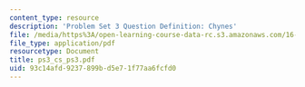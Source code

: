 ```yaml
---
content_type: resource
description: 'Problem Set 3 Question Definition: Chynes'
file: /media/https%3A/open-learning-course-data-rc.s3.amazonaws.com/16-851-satellite-engineering-fall-2003/93c14afd9237899bd5e71f77aa6fcfd0_ps3_cs_ps3.pdf
file_type: application/pdf
resourcetype: Document
title: ps3_cs_ps3.pdf
uid: 93c14afd-9237-899b-d5e7-1f77aa6fcfd0
---
```

